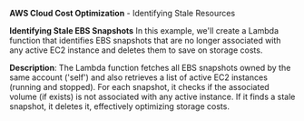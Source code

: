 **AWS Cloud Cost Optimization** - Identifying Stale Resources

**Identifying Stale EBS Snapshots** In this example, we'll create a Lambda function that identifies EBS snapshots that are no longer associated with any active EC2 instance and deletes them to save on storage costs.

**Description**: The Lambda function fetches all EBS snapshots owned by the same account ('self') and also retrieves a list of active EC2 instances (running and stopped). For each snapshot, it checks if the associated volume (if exists) is not associated with any active instance. If it finds a stale snapshot, it deletes it, effectively optimizing storage costs.
